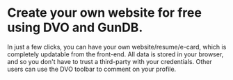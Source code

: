 # Create your own website for free using DVO and GunDB. 

In just a few clicks, you can have your own website/resume/e-card, which is completely updatable from the front-end. All data is stored in your browser, and so you don't have to trust a third-party with your credentials. Other users can use the DVO toolbar to comment on your profile. 
